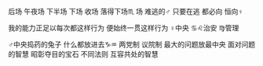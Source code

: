 后场 午夜场 下半场 下场 收场 落得下场♏︎
场 难逃的♂
只要在逃 都必向 恒向♀

我的能力正足以每次都这样行为
便始终一贯这样行为
♀中央 ♋︎♌︎治安 ♍︎管理

♂中央捣药的兔子 什么都放进去♑︎♒︎
两党制 议院制 最大的问题放最中央
面对问题的智慧 昭彰夺目的宝石
不同法则 互容共处的智慧
